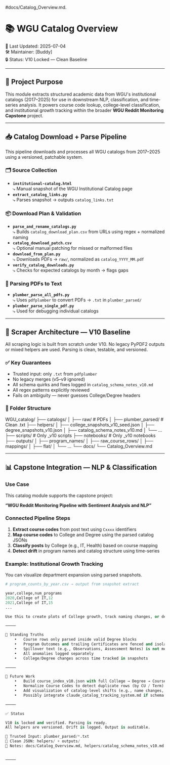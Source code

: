 #docs/Catalog_Overview.md.


# 📚 WGU Catalog Overview

📅 Last Updated: 2025-07-04  
🛠 Maintainer: [Buddy]  
🔒 Status: V10 Locked — Clean Baseline

---

## 🎯 Project Purpose

This module extracts structured academic data from WGU's institutional catalogs (2017–2025) for use in downstream NLP, classification, and time-series analysis. It powers course code lookup, college-level classification, and institutional growth tracking within the broader **WGU Reddit Monitoring Capstone** project.

---

## 📥 Catalog Download + Parse Pipeline

This pipeline downloads and processes all WGU catalogs from 2017–2025 using a versioned, patchable system.

### 🗂️ Source Collection

- **`institutional-catalog.html`**  
  ⤷ Manual snapshot of the WGU Institutional Catalog page  
- **`extract_catalog_links.py`**  
  ⤷ Parses snapshot → outputs `catalog_links.txt`

### 📦 Download Plan & Validation

- **`parse_and_rename_catalogs.py`**  
  ⤷ Builds `catalog_download_plan.csv` from URLs using regex + normalized naming  
- **`catalog_download_patch.csv`**  
  ⤷ Optional manual patching for missed or malformed files  
- **`download_from_plan.py`**  
  ⤷ Downloads PDFs → `raw/`, normalized as `catalog_YYYY_MM.pdf`  
- **`verify_catalog_downloads.py`**  
  ⤷ Checks for expected catalogs by month → flags gaps

### 🧾 Parsing PDFs to Text

- **`plumber_parse_all_pdfs.py`**  
  ⤷ Uses `pdfplumber` to convert PDFs → `.txt` in `plumber_parsed/`  
- **`plumber_parse_single_pdf.py`**  
  ⤷ Used for debugging individual catalogs  

---

## 🧠 Scraper Architecture — V10 Baseline

All scraping logic is built from scratch under V10. No legacy PyPDF2 outputs or mixed helpers are used. Parsing is clean, testable, and versioned.

### ✅ Key Guarantees

- Trusted input: only `.txt` from `pdfplumber`
- No legacy merges (v5–v9 ignored)
- All schema quirks and fixes logged in `catalog_schema_notes_v10.md`
- All regex patterns explicitly reviewed
- Fails on ambiguity — never guesses College/Degree headers

### 📂 Folder Structure

WGU_catalog/
├── catalogs/
│   ├── raw/                  # PDFs
│   ├── plumber_parsed/       # Clean .txt
├── helpers/
│   ├── college_snapshots_v10_seed.json
│   ├── degree_snapshots_v10.json
│   ├── catalog_schema_notes_v10.md
│   └── …
├── scripts/                  # Only _v10 scripts
├── notebooks/                # Only _v10 notebooks
├── outputs/
│   ├── program_names/
│   ├── raw_course_rows/
│   ├── mappings/
│   ├── flat/
│   └── …
└── docs/
└── Catalog_Overview.md

---

## 📊 Capstone Integration — NLP & Classification

### Use Case

This catalog module supports the capstone project:

**“WGU Reddit Monitoring Pipeline with Sentiment Analysis and NLP”**

### Connected Pipeline Steps

1. **Extract course codes** from post text using `Cxxxx` identifiers  
2. **Map course codes** to College and Degree using the parsed catalog JSONs  
3. **Classify posts** by College (e.g., IT, Health) based on course mapping  
4. **Detect drift** in program names and catalog structure using time-series

### Example: Institutional Growth Tracking

You can visualize department expansion using parsed snapshots.

```python
# program_counts_by_year.csv → output from snapshot extract

year,college,num_programs
2020,College of IT,12
2021,College of IT,15
...

Use this to create plots of College growth, track naming changes, or describe structural drift in your final paper.

⸻

📌 Standing Truths
	•	Course rows only parsed inside valid Degree blocks
	•	Program Outcomes and trailing Certificates are fenced and isolated
	•	Spillover text (e.g., Observations, Assessment Notes) is not merged
	•	All anomalies logged separately
	•	College/Degree changes across time tracked in snapshots

⸻

🚧 Future Work
	•	Build course_index_v10.json with full College → Degree → Course chains
	•	Normalize Course Codes to detect duplicate rows (by CU / Term)
	•	Add visualization of catalog-level shifts (e.g., name changes, program churn)
	•	Possibly integrate claude_catalog_tracking_system.md if schema expansion is needed

⸻

✅ Status

V10 is locked and verified. Parsing is ready.
All helpers are versioned. Drift is logged. Output is auditable.

🔐 Trusted Input: plumber_parsed/*.txt  
🧠 Clean JSON: helpers/ + outputs/  
📘 Notes: docs/Catalog_Overview.md, helpers/catalog_schema_notes_v10.md


⸻



